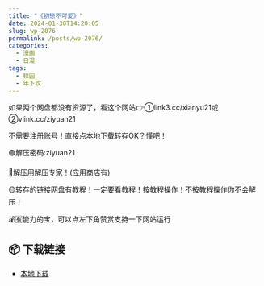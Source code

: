 ```yaml
---
title: "《初戀不可愛》"
date: 2024-01-30T14:20:05
slug: wp-2076
permalink: /posts/wp-2076/
categories:
  - 漫画
  - 日漫
tags:
  - 校园
  - 年下攻
---
```


如果两个网盘都没有资源了，看这个网站👉①link3.cc/xianyu21或②vlink.cc/ziyuan21

不需要注册账号！直接点本地下载转存OK？懂吧！

🟢解压密码:ziyuan21

🔵解压用解压专家！(应用商店有)

🟡转存的链接网盘有教程！一定要看教程！按教程操作！不按教程操作你不会解压！

💰🈶能力的宝，可以点左下角赞赏支持一下网站运行

## 📦 下载链接
- [本地下载](https://blziyuan21.com/pay-download/2076?key=263c00e561&down_id=0)

